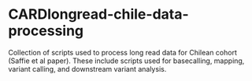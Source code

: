 # CARDlongread-chile-data-processing
Collection of scripts used to process long read data for Chilean cohort (Saffie et al paper).
These include scripts used for basecalling, mapping, variant calling, and downstream variant analysis.
